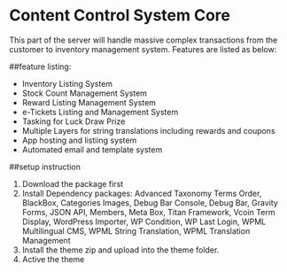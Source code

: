 Content Control System Core
==============
This part of the server will handle massive complex transactions from the customer to inventory management system. 
Features are listed as below:

##feature listing:
 - Inventory Listing System
 - Stock Count Management System
 - Reward Listing Management System
 - e-Tickets Listing and Management System
 - Tasking for Luck Draw Prize
 - Multiple Layers for string translations including rewards and coupons
 - App hosting and listiing system
 - Automated email and template system

##setup instruction
1. Download the package first
2. Install Dependency packages: Advanced Taxonomy Terms Order,  BlackBox, Categories Images, Debug Bar Console,  Debug Bar, Gravity Forms, JSON API, Members, Meta Box, Titan Framework, Vcoin Term Display, WordPress Importer, WP Condition, WP Last Login, WPML Multilingual CMS, WPML String Translation, WPML Translation Management
3. Install the theme zip and upload into the theme folder.
4. Active the theme
